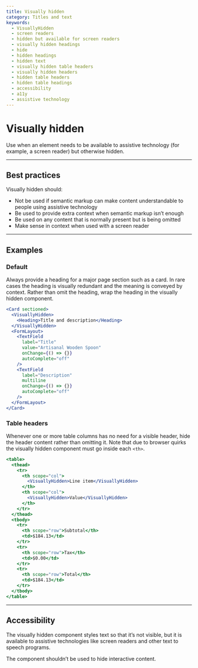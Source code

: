 ```yaml
---
title: Visually hidden
category: Titles and text
keywords:
  - VisuallyHidden
  - screen readers
  - hidden but available for screen readers
  - visually hidden headings
  - hide
  - hidden headings
  - hidden text
  - visually hidden table headers
  - visually hidden headers
  - hidden table headers
  - hidden table headings
  - accessibility
  - a11y
  - assistive technology
---
```


# Visually hidden

Use when an element needs to be available to assistive technology (for example, a screen reader) but otherwise hidden.

---

## Best practices

Visually hidden should:

- Not be used if semantic markup can make content understandable to people using assistive technology
- Be used to provide extra context when semantic markup isn’t enough
- Be used on any content that is normally present but is being omitted
- Make sense in context when used with a screen reader

---

## Examples

### Default

Always provide a heading for a major page section such as a card. In rare cases the heading is visually redundant and the meaning is conveyed by context. Rather than omit the heading, wrap the heading in the visually hidden component.

```jsx
<Card sectioned>
  <VisuallyHidden>
    <Heading>Title and description</Heading>
  </VisuallyHidden>
  <FormLayout>
    <TextField
      label="Title"
      value="Artisanal Wooden Spoon"
      onChange={() => {}}
      autoComplete="off"
    />
    <TextField
      label="Description"
      multiline
      onChange={() => {}}
      autoComplete="off"
    />
  </FormLayout>
</Card>
```

### Table headers

Whenever one or more table columns has no need for a visible header, hide the header content rather than omitting it. Note that due to browser quirks the visually hidden component must go inside each `<th>`.

```jsx
<table>
  <thead>
    <tr>
      <th scope="col">
        <VisuallyHidden>Line item</VisuallyHidden>
      </th>
      <th scope="col">
        <VisuallyHidden>Value</VisuallyHidden>
      </th>
    </tr>
  </thead>
  <tbody>
    <tr>
      <th scope="row">Subtotal</th>
      <td>$184.13</td>
    </tr>
    <tr>
      <th scope="row">Tax</th>
      <td>$0.00</td>
    </tr>
    <tr>
      <th scope="row">Total</th>
      <td>$184.13</td>
    </tr>
  </tbody>
</table>
```

---

## Accessibility

The visually hidden component styles text so that it’s not visible, but it is available to assistive technologies like screen readers and other text to speech programs.

The component shouldn’t be used to hide interactive content.
